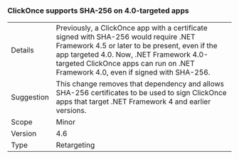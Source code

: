 ### ClickOnce supports SHA-256 on 4.0-targeted apps

|   |   |
|---|---|
|Details|Previously, a ClickOnce app with a certificate signed with SHA-256 would require .NET Framework 4.5 or later to be present, even if the app targeted 4.0. Now, .NET Framework 4.0-targeted ClickOnce apps can run on .NET Framework 4.0, even if signed with SHA-256.|
|Suggestion|This change removes that dependency and allows SHA-256 certificates to be used to sign ClickOnce apps that target .NET Framework 4 and earlier versions.|
|Scope|Minor|
|Version|4.6|
|Type|Retargeting|


